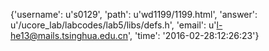 {'username': u's0129', 'path': u'wd1199/1199.html', 'answer': u'/ucore_lab/labcodes/lab5/libs/defs.h', 'email': u'l-he13@mails.tsinghua.edu.cn', 'time': '2016-02-28:12:26:23'}